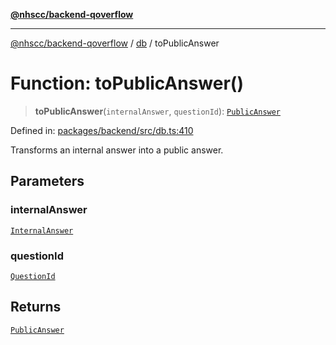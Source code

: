 [**@nhscc/backend-qoverflow**](../../README.md)

***

[@nhscc/backend-qoverflow](../../README.md) / [db](../README.md) / toPublicAnswer

# Function: toPublicAnswer()

> **toPublicAnswer**(`internalAnswer`, `questionId`): [`PublicAnswer`](../type-aliases/PublicAnswer.md)

Defined in: [packages/backend/src/db.ts:410](https://github.com/nhscc/qoverflow.api.hscc.bdpa.org/blob/e58635515aaccbecfff868b37cbae9a64bb762c2/packages/backend/src/db.ts#L410)

Transforms an internal answer into a public answer.

## Parameters

### internalAnswer

[`InternalAnswer`](../type-aliases/InternalAnswer.md)

### questionId

[`QuestionId`](../interfaces/QuestionId.md)

## Returns

[`PublicAnswer`](../type-aliases/PublicAnswer.md)
